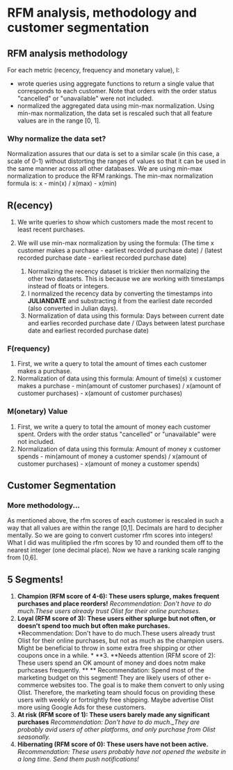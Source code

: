 # RFM analysis, methodology and customer segmentation

## RFM analysis methodology
For each metric (recency, frequency and monetary value), I:
- wrote queries using aggregate functions to return a single value that corresponds to each customer. Note that orders with the order status "cancelled" or "unavailable" were not included.  
- normalized the aggregated data using min-max normalization. Using min-max normalization, the data set is rescaled such that all feature values are in the range [0, 1]. 

### Why normalize the data set?
Normalization assures that our data is set to a similar scale (in this case, a scale of 0-1) without distorting the ranges of values so that it can be used in the same manner across all other databases.
We are using min-max normalization to produce the RFM rankings. The min-max normalization formula is: x - min(x) / x(max) - x(min)


## R(ecency)
1. We write queries to show which customers made the most recent to least recent purchases.
2. We will use min-max normalization by using the formula: (The time x customer makes a purchase - earliest recorded purchase date) / (latest recorded purchase date -  earliest recorded purchase date)

    1. Normalizing the recency dataset is trickier then normalizing the other two datasets. This is because we are working with timestamps instead of floats or integers.  
    2. I normalized the recency data by converting the timestamps into **JULIANDATE** and substracting it from the earliest date recorded (also converted in Julian days).  
    3.  Normalization of data using this formula: Days between current date and earlies recorded purchase date / (Days between latest purchase date and earliest recorded purchase date)


### F(requency)
1. First, we write a query to total the amount of times each customer makes a purchase. 
2. Normalization of data using this formula: Amount of time(s) x customer makes a purchase - min(amount of customer purchases) / x(amount of customer purchases) - x(amount of customer purchases)



### M(onetary) Value
1. First, we write a query to total the amount of money each customer spent. Orders with the order status "cancelled" or "unavailable" were not included. 
2. Normalization of data using this formula: Amount of money x customer spends - min(amount of money a customer spends) / x(amount of customer purchases) - x(amount of money a customer spends)


## Customer Segmentation

### More methodology...
As mentioned above, the rfm scores of each customer is rescaled in such a way that all values are within the range [0,1]. Decimals are hard to decipher mentally. So we are going to convert customer rfm scores into integers! 
What I did was mulitiplied the rfm scores by 10 and rounded them off to the nearest integer (one decimal place). Now we have a ranking scale ranging from [0,6]. 

## 5 Segments!

1. **Champion (RFM score of 4-6): These users splurge, makes frequent purchases and place reorders!**
     *Recommendation: Don't have to do much.These users already trust Olist for their online purchases.*
2. **Loyal (RFM score of 3): These users either splurge but not often, or doesn't spend too much but often make purchases.**
     *Recommendation: Don't have to do much.These users already trust Olist for their online purchases, but not as much as the champion users. Might be beneficial to throw in some extra free shipping or other coupons once in a while. *
**3. **Needs attention (RFM score of 2): These users spend an OK amount of money and does notm make purhcases frequently. **
**    Recommendation: Spend most of the marketing budget on this segment! They are likely users of other e-commerce websites too. The goal is to make them convert to only using Olist. Therefore, the marketing team should focus on providing these users with weekly or fortnightly free shipping. Maybe advertise Olist more using Google Ads for these customers.
4. **At risk (RFM score of 1): These users barely made any significant purchases**
     *Recommendation: Don't have to do much._They are probably avid users of other platforms, and only purchase from Olist seasonally.*
5. **Hibernating (RFM score of 0): These users have not been active.**
     *Recommendation: These users probably have not opened the website in a long time. Send them push notifications!*




